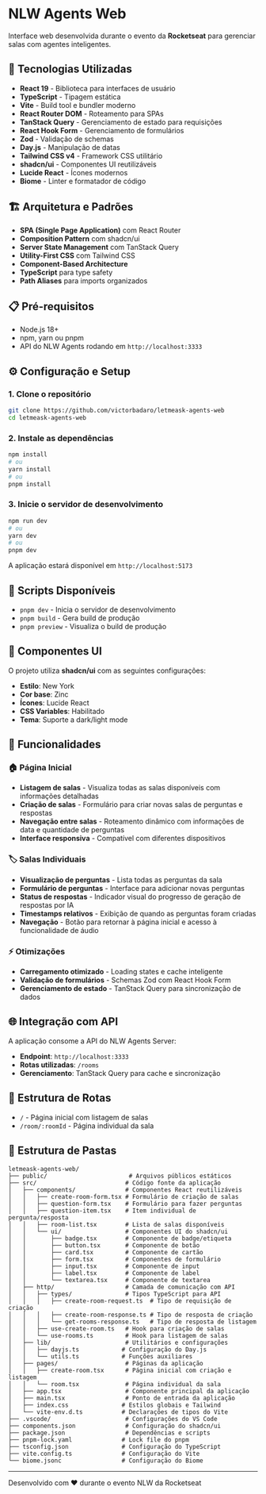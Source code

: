 # NLW Agents Web

Interface web desenvolvida durante o evento da **Rocketseat** para gerenciar salas com agentes inteligentes.

## 🚀 Tecnologias Utilizadas

- **React 19** - Biblioteca para interfaces de usuário
- **TypeScript** - Tipagem estática
- **Vite** - Build tool e bundler moderno
- **React Router DOM** - Roteamento para SPAs
- **TanStack Query** - Gerenciamento de estado para requisições
- **React Hook Form** - Gerenciamento de formulários
- **Zod** - Validação de schemas
- **Day.js** - Manipulação de datas
- **Tailwind CSS v4** - Framework CSS utilitário
- **shadcn/ui** - Componentes UI reutilizáveis
- **Lucide React** - Ícones modernos
- **Biome** - Linter e formatador de código

## 🏗️ Arquitetura e Padrões

- **SPA (Single Page Application)** com React Router
- **Composition Pattern** com shadcn/ui
- **Server State Management** com TanStack Query
- **Utility-First CSS** com Tailwind CSS
- **Component-Based Architecture**
- **TypeScript** para type safety
- **Path Aliases** para imports organizados

## 📋 Pré-requisitos

- Node.js 18+
- npm, yarn ou pnpm
- API do NLW Agents rodando em `http://localhost:3333`

## ⚙️ Configuração e Setup

### 1. Clone o repositório
```bash
git clone https://github.com/victorbadaro/letmeask-agents-web
cd letmeask-agents-web
```

### 2. Instale as dependências
```bash
npm install
# ou
yarn install
# ou
pnpm install
```

### 3. Inicie o servidor de desenvolvimento
```bash
npm run dev
# ou
yarn dev
# ou
pnpm dev
```

A aplicação estará disponível em `http://localhost:5173`

## 🔧 Scripts Disponíveis

- `pnpm dev` - Inicia o servidor de desenvolvimento
- `pnpm build` - Gera build de produção
- `pnpm preview` - Visualiza o build de produção

## 🎨 Componentes UI

O projeto utiliza **shadcn/ui** com as seguintes configurações:
- **Estilo**: New York
- **Cor base**: Zinc
- **Ícones**: Lucide React
- **CSS Variables**: Habilitado
- **Tema**: Suporte a dark/light mode

## 📱 Funcionalidades

### 🏠 Página Inicial
- **Listagem de salas** - Visualiza todas as salas disponíveis com informações detalhadas
- **Criação de salas** - Formulário para criar novas salas de perguntas e respostas
- **Navegação entre salas** - Roteamento dinâmico com informações de data e quantidade de perguntas
- **Interface responsiva** - Compatível com diferentes dispositivos

### 🏷️ Salas Individuais
- **Visualização de perguntas** - Lista todas as perguntas da sala
- **Formulário de perguntas** - Interface para adicionar novas perguntas
- **Status de respostas** - Indicador visual do progresso de geração de respostas por IA
- **Timestamps relativos** - Exibição de quando as perguntas foram criadas
- **Navegação** - Botão para retornar à página inicial e acesso à funcionalidade de áudio

### ⚡ Otimizações
- **Carregamento otimizado** - Loading states e cache inteligente
- **Validação de formulários** - Schemas Zod com React Hook Form
- **Gerenciamento de estado** - TanStack Query para sincronização de dados

## 🌐 Integração com API

A aplicação consome a API do NLW Agents Server:
- **Endpoint**: `http://localhost:3333`
- **Rotas utilizadas**: `/rooms`
- **Gerenciamento**: TanStack Query para cache e sincronização

## 📝 Estrutura de Rotas

- `/` - Página inicial com listagem de salas
- `/room/:roomId` - Página individual da sala

## 📁 Estrutura de Pastas

```
letmeask-agents-web/
├── public/                       # Arquivos públicos estáticos
├── src/                         # Código fonte da aplicação
│   ├── components/              # Componentes React reutilizáveis
│   │   ├── create-room-form.tsx # Formulário de criação de salas
│   │   ├── question-form.tsx    # Formulário para fazer perguntas
│   │   ├── question-item.tsx    # Item individual de pergunta/resposta
│   │   ├── room-list.tsx        # Lista de salas disponíveis
│   │   └── ui/                  # Componentes UI do shadcn/ui
│   │       ├── badge.tsx        # Componente de badge/etiqueta
│   │       ├── button.tsx       # Componente de botão
│   │       ├── card.tsx         # Componente de cartão
│   │       ├── form.tsx         # Componentes de formulário
│   │       ├── input.tsx        # Componente de input
│   │       ├── label.tsx        # Componente de label
│   │       └── textarea.tsx     # Componente de textarea
│   ├── http/                    # Camada de comunicação com API
│   │   ├── types/               # Tipos TypeScript para API
│   │   │   ├── create-room-request.ts  # Tipo de requisição de criação
│   │   │   ├── create-room-response.ts # Tipo de resposta de criação
│   │   │   └── get-rooms-response.ts   # Tipo de resposta de listagem
│   │   ├── use-create-room.ts   # Hook para criação de salas
│   │   └── use-rooms.ts         # Hook para listagem de salas
│   ├── lib/                     # Utilitários e configurações
│   │   ├── dayjs.ts            # Configuração do Day.js
│   │   └── utils.ts            # Funções auxiliares
│   ├── pages/                   # Páginas da aplicação
│   │   ├── create-room.tsx      # Página inicial com criação e listagem
│   │   └── room.tsx             # Página individual da sala
│   ├── app.tsx                  # Componente principal da aplicação
│   ├── main.tsx                 # Ponto de entrada da aplicação
│   ├── index.css               # Estilos globais e Tailwind
│   └── vite-env.d.ts           # Declarações de tipos do Vite
├── .vscode/                     # Configurações do VS Code
├── components.json              # Configuração do shadcn/ui
├── package.json                 # Dependências e scripts
├── pnpm-lock.yaml              # Lock file do pnpm
├── tsconfig.json               # Configuração do TypeScript
├── vite.config.ts              # Configuração do Vite
└── biome.jsonc                 # Configuração do Biome
```

---

Desenvolvido com ❤️ durante o evento NLW da Rocketseat
